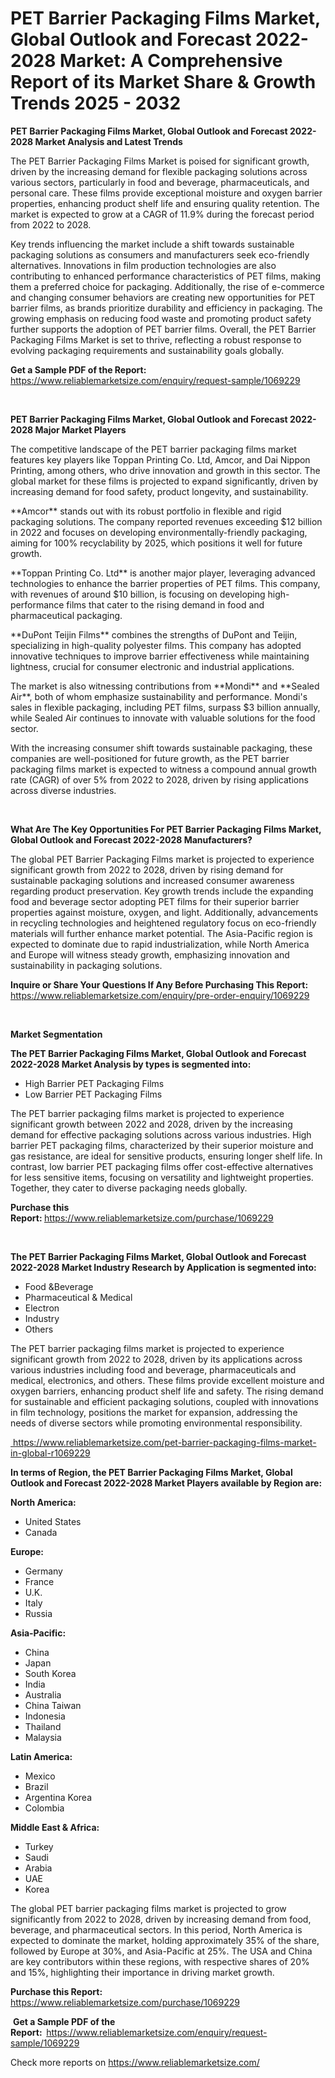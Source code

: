<p><h1>PET Barrier Packaging Films Market, Global Outlook and Forecast 2022-2028 Market: A Comprehensive Report of its Market Share & Growth Trends 2025 - 2032</h1></p><p><strong>PET Barrier Packaging Films Market, Global Outlook and Forecast 2022-2028 Market Analysis and Latest Trends</strong></p>
<p><p>The PET Barrier Packaging Films Market is poised for significant growth, driven by the increasing demand for flexible packaging solutions across various sectors, particularly in food and beverage, pharmaceuticals, and personal care. These films provide exceptional moisture and oxygen barrier properties, enhancing product shelf life and ensuring quality retention. The market is expected to grow at a CAGR of 11.9% during the forecast period from 2022 to 2028.</p><p>Key trends influencing the market include a shift towards sustainable packaging solutions as consumers and manufacturers seek eco-friendly alternatives. Innovations in film production technologies are also contributing to enhanced performance characteristics of PET films, making them a preferred choice for packaging. Additionally, the rise of e-commerce and changing consumer behaviors are creating new opportunities for PET barrier films, as brands prioritize durability and efficiency in packaging. The growing emphasis on reducing food waste and promoting product safety further supports the adoption of PET barrier films. Overall, the PET Barrier Packaging Films Market is set to thrive, reflecting a robust response to evolving packaging requirements and sustainability goals globally.</p></p>
<p><strong>Get a Sample PDF of the Report:&nbsp;</strong> <a href="https://www.reliablemarketsize.com/enquiry/request-sample/1069229?utm_campaign=2334&utm_medium=2&utm_source=Github&utm_content=ia&utm_term=21032025&utm_id=pet-barrier-packaging-films-market-global-outlook-and-forecast-2022-2028">https://www.reliablemarketsize.com/enquiry/request-sample/1069229</a></p>
<p>&nbsp;</p>
<p><strong>PET Barrier Packaging Films Market, Global Outlook and Forecast 2022-2028 Major Market Players</strong></p>
<p><p>The competitive landscape of the PET barrier packaging films market features key players like Toppan Printing Co. Ltd, Amcor, and Dai Nippon Printing, among others, who drive innovation and growth in this sector. The global market for these films is projected to expand significantly, driven by increasing demand for food safety, product longevity, and sustainability.</p><p>**Amcor** stands out with its robust portfolio in flexible and rigid packaging solutions. The company reported revenues exceeding $12 billion in 2022 and focuses on developing environmentally-friendly packaging, aiming for 100% recyclability by 2025, which positions it well for future growth.</p><p>**Toppan Printing Co. Ltd** is another major player, leveraging advanced technologies to enhance the barrier properties of PET films. This company, with revenues of around $10 billion, is focusing on developing high-performance films that cater to the rising demand in food and pharmaceutical packaging.</p><p>**DuPont Teijin Films** combines the strengths of DuPont and Teijin, specializing in high-quality polyester films. This company has adopted innovative techniques to improve barrier effectiveness while maintaining lightness, crucial for consumer electronic and industrial applications.</p><p>The market is also witnessing contributions from **Mondi** and **Sealed Air**, both of whom emphasize sustainability and performance. Mondi's sales in flexible packaging, including PET films, surpass $3 billion annually, while Sealed Air continues to innovate with valuable solutions for the food sector.</p><p>With the increasing consumer shift towards sustainable packaging, these companies are well-positioned for future growth, as the PET barrier packaging films market is expected to witness a compound annual growth rate (CAGR) of over 5% from 2022 to 2028, driven by rising applications across diverse industries.</p></p>
<p>&nbsp;</p>
<p><strong>What Are The Key Opportunities For PET Barrier Packaging Films Market, Global Outlook and Forecast 2022-2028 Manufacturers?</strong></p>
<p><p>The global PET Barrier Packaging Films market is projected to experience significant growth from 2022 to 2028, driven by rising demand for sustainable packaging solutions and increased consumer awareness regarding product preservation. Key growth trends include the expanding food and beverage sector adopting PET films for their superior barrier properties against moisture, oxygen, and light. Additionally, advancements in recycling technologies and heightened regulatory focus on eco-friendly materials will further enhance market potential. The Asia-Pacific region is expected to dominate due to rapid industrialization, while North America and Europe will witness steady growth, emphasizing innovation and sustainability in packaging solutions.</p></p>
<p><strong>Inquire or Share Your Questions If Any Before Purchasing This Report:</strong> <a href="https://www.reliablemarketsize.com/enquiry/pre-order-enquiry/1069229?utm_campaign=2334&utm_medium=2&utm_source=Github&utm_content=ia&utm_term=21032025&utm_id=pet-barrier-packaging-films-market-global-outlook-and-forecast-2022-2028">https://www.reliablemarketsize.com/enquiry/pre-order-enquiry/1069229</a></p>
<p>&nbsp;</p>
<p><strong>Market Segmentation</strong></p>
<p><strong>The PET Barrier Packaging Films Market, Global Outlook and Forecast 2022-2028 Market Analysis by types is segmented into:</strong></p>
<p><ul><li>High Barrier PET Packaging Films</li><li>Low Barrier PET Packaging Films</li></ul></p>
<p><p>The PET barrier packaging films market is projected to experience significant growth between 2022 and 2028, driven by the increasing demand for effective packaging solutions across various industries. High barrier PET packaging films, characterized by their superior moisture and gas resistance, are ideal for sensitive products, ensuring longer shelf life. In contrast, low barrier PET packaging films offer cost-effective alternatives for less sensitive items, focusing on versatility and lightweight properties. Together, they cater to diverse packaging needs globally.</p></p>
<p><strong>Purchase this Report:&nbsp;</strong><a href="https://www.reliablemarketsize.com/purchase/1069229?utm_campaign=2334&utm_medium=2&utm_source=Github&utm_content=ia&utm_term=21032025&utm_id=pet-barrier-packaging-films-market-global-outlook-and-forecast-2022-2028">https://www.reliablemarketsize.com/purchase/1069229</a></p>
<p>&nbsp;</p>
<p><strong>The PET Barrier Packaging Films Market, Global Outlook and Forecast 2022-2028 Market Industry Research by Application is segmented into:</strong></p>
<p><ul><li>Food &Beverage</li><li>Pharmaceutical & Medical</li><li>Electron</li><li>Industry</li><li>Others</li></ul></p>
<p><p>The PET barrier packaging films market is projected to experience significant growth from 2022 to 2028, driven by its applications across various industries including food and beverage, pharmaceuticals and medical, electronics, and others. These films provide excellent moisture and oxygen barriers, enhancing product shelf life and safety. The rising demand for sustainable and efficient packaging solutions, coupled with innovations in film technology, positions the market for expansion, addressing the needs of diverse sectors while promoting environmental responsibility.</p></p>
<p><a href="https://www.reliablemarketsize.com/pet-barrier-packaging-films-market-in-global-r1069229?utm_campaign=2334&utm_medium=2&utm_source=Github&utm_content=ia&utm_term=21032025&utm_id=pet-barrier-packaging-films-market-global-outlook-and-forecast-2022-2028">&nbsp;https://www.reliablemarketsize.com/pet-barrier-packaging-films-market-in-global-r1069229</a></p>
<p><strong>In terms of Region, the PET Barrier Packaging Films Market, Global Outlook and Forecast 2022-2028 Market Players available by Region are:</strong></p>
<p>
    <p> <strong> North America: </strong>
        <ul>
            <li>United States</li>
            <li>Canada</li>
        </ul>
        </p> 
    <p> <strong> Europe: </strong>
        <ul>
            <li>Germany</li>
            <li>France</li>
            <li>U.K.</li>
            <li>Italy</li>
            <li>Russia</li>
        </ul>
        </p> 
    <p> <strong> Asia-Pacific: </strong>
        <ul>
            <li>China</li>
            <li>Japan</li>
            <li>South Korea</li>
            <li>India</li>
            <li>Australia</li>
            <li>China Taiwan</li>
            <li>Indonesia</li>
            <li>Thailand</li>
            <li>Malaysia</li>
        </ul>
        </p> 
    <p> <strong> Latin America: </strong>
        <ul>
            <li>Mexico</li>
            <li>Brazil</li>
            <li>Argentina Korea</li>
            <li>Colombia</li>
        </ul>
        </p> 
    <p> <strong> Middle East & Africa: </strong>
        <ul>
            <li>Turkey</li>
            <li>Saudi</li>
            <li>Arabia</li>
            <li>UAE</li>
            <li>Korea</li>
        </ul>
    </p>
    </p>
<p><p>The global PET barrier packaging films market is projected to grow significantly from 2022 to 2028, driven by increasing demand from food, beverage, and pharmaceutical sectors. In this period, North America is expected to dominate the market, holding approximately 35% of the share, followed by Europe at 30%, and Asia-Pacific at 25%. The USA and China are key contributors within these regions, with respective shares of 20% and 15%, highlighting their importance in driving market growth.</p></p>
<p><strong>Purchase this Report: </strong><a href="https://www.reliablemarketsize.com/purchase/1069229?utm_campaign=2334&utm_medium=2&utm_source=Github&utm_content=ia&utm_term=21032025&utm_id=pet-barrier-packaging-films-market-global-outlook-and-forecast-2022-2028">https://www.reliablemarketsize.com/purchase/1069229</a></p>
<p>&nbsp;<strong>Get a Sample PDF of the Report:&nbsp;&nbsp;</strong><a href="https://www.reliablemarketsize.com/enquiry/request-sample/1069229?utm_campaign=2334&utm_medium=2&utm_source=Github&utm_content=ia&utm_term=21032025&utm_id=pet-barrier-packaging-films-market-global-outlook-and-forecast-2022-2028">https://www.reliablemarketsize.com/enquiry/request-sample/1069229</a></p>
<p><strong></strong></p>
<p>Check more reports on <a href="https://www.reliablemarketsize.com/?utm_campaign=2334&utm_medium=2&utm_source=Github&utm_content=ia&utm_term=21032025&utm_id=pet-barrier-packaging-films-market-global-outlook-and-forecast-2022-2028">https://www.reliablemarketsize.com/</a></p>